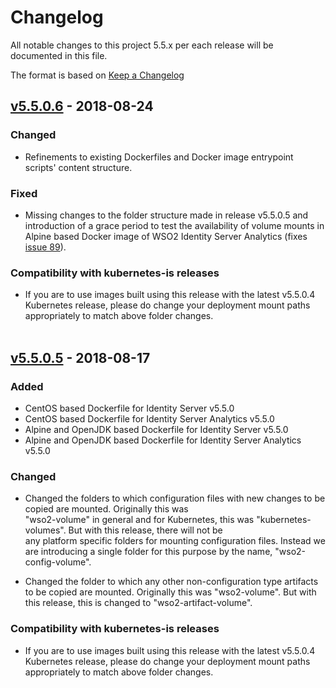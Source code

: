 # Changelog
All notable changes to this project 5.5.x per each release will be documented in this file.

The format is based on [Keep a Changelog](https://keepachangelog.com/en/1.0.0/)

## [v5.5.0.6] - 2018-08-24

### Changed
- Refinements to existing Dockerfiles and Docker image entrypoint scripts' content structure.

### Fixed
- Missing changes to the folder structure made in release v5.5.0.5 and introduction of a grace period
to test the availability of volume mounts in Alpine based Docker image of WSO2 Identity Server Analytics
(fixes [issue 89](https://github.com/wso2/docker-is/issues/89)).

### Compatibility with kubernetes-is releases
- If you are to use images built using this release with the latest v5.5.0.4 Kubernetes release, please do change
your deployment mount paths appropriately to match above folder changes.<br><br>

## [v5.5.0.5] - 2018-08-17
### Added
- CentOS based Dockerfile for Identity Server v5.5.0
- CentOS based Dockerfile for Identity Server Analytics v5.5.0
- Alpine and OpenJDK based Dockerfile for Identity Server v5.5.0
- Alpine and OpenJDK based Dockerfile for Identity Server Analytics v5.5.0

### Changed
- Changed the folders to which configuration files with new changes to be copied are mounted. 
Originally this was <br>"wso2-volume" in general and for Kubernetes, this was 
"kubernetes-volumes". But with this release, there will not be <br>any platform specific 
folders for mounting configuration files. Instead we are introducing a single folder 
for this purpose by the name, "wso2-config-volume". 

- Changed the folder to which any other non-configuration type artifacts to be copied are mounted.
Originally this was "wso2-volume". But with this release, this is changed to "wso2-artifact-volume".

### Compatibility with kubernetes-is releases
- If you are to use images built using this release with the latest v5.5.0.4 Kubernetes release, please do change
your deployment mount paths appropriately to match above folder changes.

[v5.5.0.5]: https://github.com/wso2/docker-is/compare/v5.5.0.4...v5.5.0.5
[v5.5.0.6]: https://github.com/wso2/docker-is/compare/v5.5.0.5...v5.5.0.6
